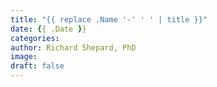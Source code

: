 ```yaml
---
title: "{{ replace .Name '-' ' ' | title }}"
date: {{ .Date }}
categories:
author: Richard Shepard, PhD
image:
draft: false
---
```


